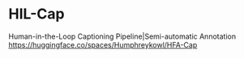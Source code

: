 # HIL-Cap
Human-in-the-Loop Captioning Pipeline|Semi-automatic Annotation
https://huggingface.co/spaces/Humphreykowl/HFA-Cap
